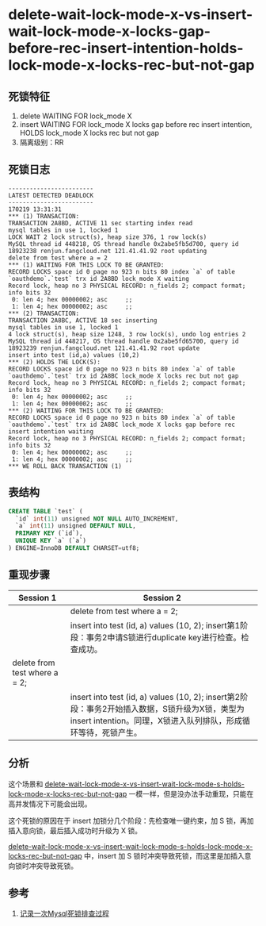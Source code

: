 delete-wait-lock-mode-x-vs-insert-wait-lock-mode-x-locks-gap-before-rec-insert-intention-holds-lock-mode-x-locks-rec-but-not-gap
===

## 死锁特征

1. delete WAITING FOR lock_mode X
2. insert WAITING FOR lock_mode X locks gap before rec insert intention, HOLDS lock_mode X locks rec but not gap
3. 隔离级别：RR

## 死锁日志

```
------------------------
LATEST DETECTED DEADLOCK
------------------------
170219 13:31:31
*** (1) TRANSACTION:
TRANSACTION 2A8BD, ACTIVE 11 sec starting index read
mysql tables in use 1, locked 1
LOCK WAIT 2 lock struct(s), heap size 376, 1 row lock(s)
MySQL thread id 448218, OS thread handle 0x2abe5fb5d700, query id 18923238 renjun.fangcloud.net 121.41.41.92 root updating
delete from test where a = 2
*** (1) WAITING FOR THIS LOCK TO BE GRANTED:
RECORD LOCKS space id 0 page no 923 n bits 80 index `a` of table `oauthdemo`.`test` trx id 2A8BD lock_mode X waiting
Record lock, heap no 3 PHYSICAL RECORD: n_fields 2; compact format; info bits 32
 0: len 4; hex 00000002; asc     ;;
 1: len 4; hex 00000002; asc     ;;
*** (2) TRANSACTION:
TRANSACTION 2A8BC, ACTIVE 18 sec inserting
mysql tables in use 1, locked 1
4 lock struct(s), heap size 1248, 3 row lock(s), undo log entries 2
MySQL thread id 448217, OS thread handle 0x2abe5fd65700, query id 18923239 renjun.fangcloud.net 121.41.41.92 root update
insert into test (id,a) values (10,2)
*** (2) HOLDS THE LOCK(S):
RECORD LOCKS space id 0 page no 923 n bits 80 index `a` of table `oauthdemo`.`test` trx id 2A8BC lock_mode X locks rec but not gap
Record lock, heap no 3 PHYSICAL RECORD: n_fields 2; compact format; info bits 32
 0: len 4; hex 00000002; asc     ;;
 1: len 4; hex 00000002; asc     ;;
*** (2) WAITING FOR THIS LOCK TO BE GRANTED:
RECORD LOCKS space id 0 page no 923 n bits 80 index `a` of table `oauthdemo`.`test` trx id 2A8BC lock_mode X locks gap before rec insert intention waiting
Record lock, heap no 3 PHYSICAL RECORD: n_fields 2; compact format; info bits 32
 0: len 4; hex 00000002; asc     ;;
 1: len 4; hex 00000002; asc     ;;
*** WE ROLL BACK TRANSACTION (1)
```

## 表结构

```sql
CREATE TABLE `test` (
  `id` int(11) unsigned NOT NULL AUTO_INCREMENT,
  `a` int(11) unsigned DEFAULT NULL,
  PRIMARY KEY (`id`),
  UNIQUE KEY `a` (`a`)
) ENGINE=InnoDB DEFAULT CHARSET=utf8;
```

## 重现步骤

| Session 1 | Session 2 |
| --------- | --------- |
||delete from test where a = 2;|
||insert into test (id, a) values (10, 2); insert第1阶段：事务2申请S锁进行duplicate key进行检查。检查成功。|
|delete from test where a = 2; ||
||insert into test (id, a) values (10, 2); insert第2阶段：事务2开始插入数据，S锁升级为X锁，类型为insert intention。同理，X锁进入队列排队，形成循环等待，死锁产生。|

## 分析

这个场景和 [delete-wait-lock-mode-x-vs-insert-wait-lock-mode-s-holds-lock-mode-x-locks-rec-but-not-gap](4.md) 一模一样，但是没办法手动重现，只能在高并发情况下可能会出现。

这个死锁的原因在于 insert 加锁分几个阶段：先检查唯一键约束，加 S 锁，再加插入意向锁，最后插入成功时升级为 X 锁。

[delete-wait-lock-mode-x-vs-insert-wait-lock-mode-s-holds-lock-mode-x-locks-rec-but-not-gap](4.md) 中，insert 加 S 锁时冲突导致死锁，而这里是加插入意向锁时冲突导致死锁。

## 参考

1. [记录一次Mysql死锁排查过程](http://www.kissyu.org/2017/02/19/%E8%AE%B0%E5%BD%95%E4%B8%80%E6%AC%A1Mysql%E6%AD%BB%E9%94%81%E6%8E%92%E6%9F%A5%E8%BF%87%E7%A8%8B/)
